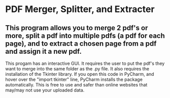 # PDF Merger, Splitter, and Extracter
## This program allows you to merge 2 pdf's or more, split a pdf into multiple pdfs (a pdf for each page), and to extract a chosen page from a pdf and assign it a new pdf.
This progam has an interactive GUI. It requires the user to put the pdf's they want to merge into the same folder as the .py file. It also requires the installation of the Tkinter library. If you open this code in PyCharm, and hover over the "import tkinter" line, PyCharm installs the package automatically. This is free to use and safer than online websites that may/may not use your uploaded data.
